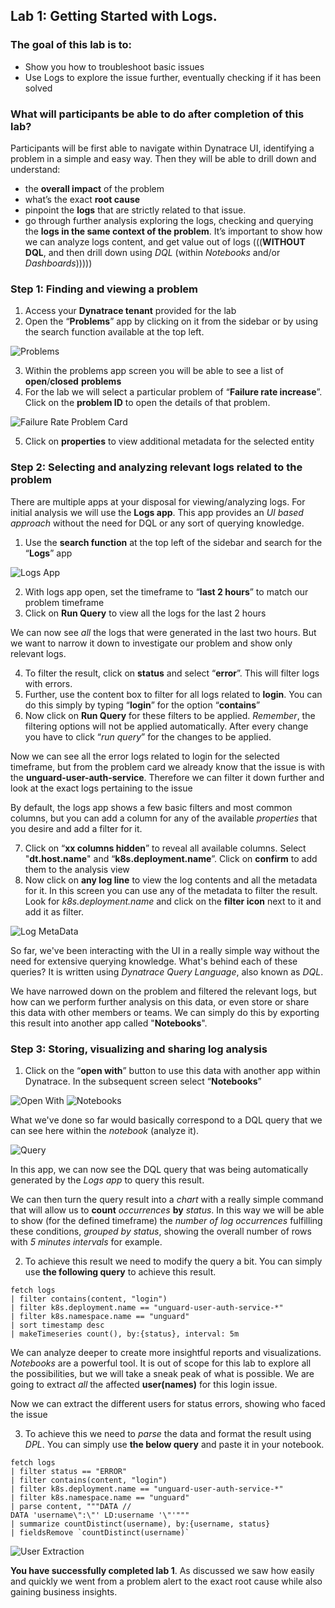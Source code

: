 ## Lab 1: Getting Started with Logs.  
 
### The goal of this lab is to:
- Show you how to troubleshoot basic issues
- Use Logs to explore the issue further, eventually checking if it has been solved

### What will participants be able to do after completion of this lab? 
Participants will be first able to navigate within Dynatrace UI, identifying a problem in a simple and easy way. Then they will be able to drill down and understand:  
- the **overall impact** of the problem  
- what’s the exact **root cause**   
- pinpoint the **logs** that are strictly related to that issue.   
- go through further analysis exploring the logs, checking and querying the **logs in the same context of the problem**. It’s important to show how we can analyze logs content, and get value out of logs (((**WITHOUT DQL**, and then drill down using *DQL* (within *Notebooks* and/or *Dashboards*))))) 

### Step 1: Finding and viewing a problem
1. Access your **Dynatrace tenant** provided for the lab
2. Open the “**Problems**” app by clicking on it from the sidebar or by using the search function available at the top left.

![Problems](../../assets/images/Problems.png)

3. Within the problems app screen you will be able to see a list of **open**/**closed** **problems**
4. For the lab we will select a particular problem of “**Failure rate increase**”. Click on the **problem ID** to open the details of that problem.  

![Failure Rate Problem Card](../../assets/images/FailureRateIncrease.png)

5. Click on **properties** to view additional metadata for the selected entity

### Step 2:  Selecting and analyzing relevant logs related to the problem
There are multiple apps at your disposal for viewing/analyzing logs. For initial analysis we will use the **Logs app**. This app provides an *UI based approach* without the need for DQL or any sort of querying knowledge.

1. Use the **search function** at the top left of the sidebar and search for the “**Logs**” app  

![Logs App](../../assets/images/LogsApp.png)

2. With logs app open, set the timeframe to “**last 2 hours**” to match our problem timeframe
3. Click on **Run Query** to view all the logs for the last 2 hours

We can now see *all* the logs that were generated in the last two hours. But we want to narrow it down to investigate our problem and show only relevant logs. 

4. To filter the result, click on **status** and select “**error**”. This will filter logs with errors.
5.	Further, use the content box to filter for all logs related to **login**. You can do this simply by typing “**login**” for the option “**contains**”
6. Now click on **Run Query** for these filters to be applied. *Remember*, the filtering options will not be applied automatically. After every change you have to click “*run query*” for the changes to be applied.

Now we can see all the error logs related to login for the selected timeframe, but from the problem card we already know that the issue is with the **unguard-user-auth-service**. Therefore we can filter it down further and look at the exact logs pertaining to the issue

By default, the logs app shows a few basic filters and most common columns, but you can add a column for any of the available *properties* that you desire and add a filter for it.

7. Click on “**xx columns hidden**” to reveal all available columns. Select "**dt.host.name**" and “**k8s.deployment.name**”. Click on **confirm** to add them to the analysis view
8. Now click on **any log line** to view the log contents and all the metadata for it. In this screen you can use any of the metadata to filter the result. Look for *k8s.deployment.name* and click on the **filter icon** next to it and add it as filter.  

![Log MetaData](../../assets/images/LogDetails.png)

So far, we've been interacting with the UI in a really simple way without the need for extensive querying knowledge. What's behind each of these queries? It is written using *Dynatrace Query Language*, also known as *DQL*. 

We have narrowed down on the problem and filtered the relevant logs, but how can we perform further analysis on this data, or even store or share this data with other members or teams. We can simply do this by exporting this result into another app called "**Notebooks**".

### Step 3: Storing, visualizing and sharing log analysis
1. Click on the “**open with**” button to use this data with another app within Dynatrace. In the subsequent screen select “**Notebooks**”

![Open With](../../assets/images/OpenWith.png)
![Notebooks](../../assets/images/Notebooks.png)

What we've done so far would basically correspond to a DQL query that we can see here within the *notebook* (analyze it).
 
![Query](../../assets/images/DQLQuery.png)

In this app, we can now see the DQL query that was being automatically generated by the *Logs app* to query this result.

We can then turn the query result into a *chart* with a really simple command that will allow us to **count** *occurrences* **by** *status*. In this way we will be able to show (for the defined timeframe) the *number of log occurrences* fulfilling these conditions, *grouped by status*, showing the overall number of rows with *5 minutes intervals* for example. 
 
2. To achieve this result we need to modify the query a bit. You can simply use **the following query** to achieve this result.

```DQL
fetch logs 
| filter contains(content, "login") 
| filter k8s.deployment.name == "unguard-user-auth-service-*" 
| filter k8s.namespace.name == "unguard" 
| sort timestamp desc 
| makeTimeseries count(), by:{status}, interval: 5m 
``` 
 
We can analyze deeper to create more insightful reports and visualizations. *Notebooks* are a powerful tool. It is out of scope for this lab to explore all the possibilities, but we will take a sneak peak of what is possible. We are going to extract *all* the affected **user(names)** for this login issue. 
 
Now we can extract the different users for status errors, showing who faced the issue 

3. To achieve this we need to *parse* the data and format the result using *DPL*. You can simply use **the below query** and paste it in your notebook.

```DQL
fetch logs 
| filter status == "ERROR" 
| filter contains(content, "login") 
| filter k8s.deployment.name == "unguard-user-auth-service-*" 
| filter k8s.namespace.name == "unguard" 
| parse content, """DATA //  
DATA 'username\":\"' LD:username '\"'""" 
| summarize countDistinct(username), by:{username, status} 
| fieldsRemove `countDistinct(username)` 
```
![User Extraction](../../assets/images/UserExtraction.png)

**You have successfully completed lab 1**.  As discussed we saw how easily and quickly we went from a problem alert to the exact root cause while also gaining business insights. 

